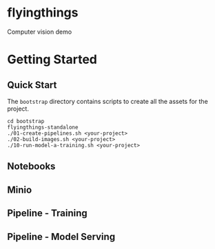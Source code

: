 # flyingthings
Computer vision demo

# Getting Started

## Quick Start
The `bootstrap` directory contains scripts to create all the assets for the project. 
```
cd bootstrap
flyingthings-standalone
./01-create-pipelines.sh <your-project>
./02-build-images.sh <your-project>
./10-run-model-a-training.sh <your-project>
```
## Notebooks

## Minio

## Pipeline - Training

## Pipeline - Model Serving
